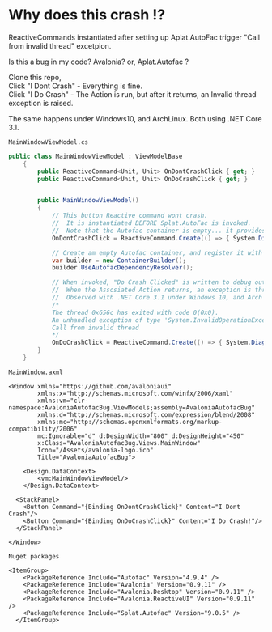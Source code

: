 # Why does this crash !?
ReactiveCommands instantiated after setting up Aplat.AutoFac trigger "Call from invalid thread" excetpion.

Is this a bug in my code? Avalonia? or, Aplat.Autofac ?  

Clone this repo,  
Click "I Dont Crash" - Everything is fine.  
Click "I Do Crash" - The Action is run, but after it returns, an Invalid thread exception is raised.  

The same happens under Windows10, and ArchLinux. Both using .NET Core 3.1.  

`MainWindowViewModel.cs`
```cs
public class MainWindowViewModel : ViewModelBase
    {
        public ReactiveCommand<Unit, Unit> OnDontCrashClick { get; }
        public ReactiveCommand<Unit, Unit> OnDoCrashClick { get; }


        public MainWindowViewModel()
        {
            // This button Reactive command wont crash.
            //  It is instantiated BEFORE Splat.AutoFac is invoked.
            //  Note that the Autofac container is empty... it provides nothing.
            OnDontCrashClick = ReactiveCommand.Create(() => { System.Diagnostics.Debug.WriteLine("Dont Crash Clicked"); });

            // Create am empty Autofac container, and register it with Splat (The Avaolonia ServiceLocator).
            var builder = new ContainerBuilder();
            builder.UseAutofacDependencyResolver();

            // When invoked, "Do Crash Clicked" is written to debug output.
            //  When the Assosiated Action returns, an exception is thrown!
            //  Observed with .NET Core 3.1 under Windows 10, and Arch Linux.
            /*
            The thread 0x656c has exited with code 0(0x0).
            An unhandled exception of type 'System.InvalidOperationException' occurred in System.Private.CoreLib.dll
            Call from invalid thread
            */
            OnDoCrashClick = ReactiveCommand.Create(() => { System.Diagnostics.Debug.WriteLine("Do Crash Clicked"); });
        }
    }
```

`MainWindow.axml`
```xaml
<Window xmlns="https://github.com/avaloniaui"
        xmlns:x="http://schemas.microsoft.com/winfx/2006/xaml"
        xmlns:vm="clr-namespace:AvaloniaAutofacBug.ViewModels;assembly=AvaloniaAutofacBug"
        xmlns:d="http://schemas.microsoft.com/expression/blend/2008"
        xmlns:mc="http://schemas.openxmlformats.org/markup-compatibility/2006"
        mc:Ignorable="d" d:DesignWidth="800" d:DesignHeight="450"
        x:Class="AvaloniaAutofacBug.Views.MainWindow"
        Icon="/Assets/avalonia-logo.ico"
        Title="AvaloniaAutofacBug">

    <Design.DataContext>
        <vm:MainWindowViewModel/>
    </Design.DataContext>

  <StackPanel>
    <Button Command="{Binding OnDontCrashClick}" Content="I Dont Crash"/>
    <Button Command="{Binding OnDoCrashClick}" Content="I Do Crash!"/>
  </StackPanel>
  
</Window>
```

`Nuget packages`
```csproj
<ItemGroup>
    <PackageReference Include="Autofac" Version="4.9.4" />
    <PackageReference Include="Avalonia" Version="0.9.11" />
    <PackageReference Include="Avalonia.Desktop" Version="0.9.11" />
    <PackageReference Include="Avalonia.ReactiveUI" Version="0.9.11" />
    <PackageReference Include="Splat.Autofac" Version="9.0.5" />
  </ItemGroup>
```
